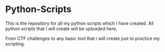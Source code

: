 # Python-Scripts

This is the repository for all my python scripts which i have created. All python scripts that I will create will be uploaded here.

From CTF challenges to any basic tool that i will create just to practice my scripting.
